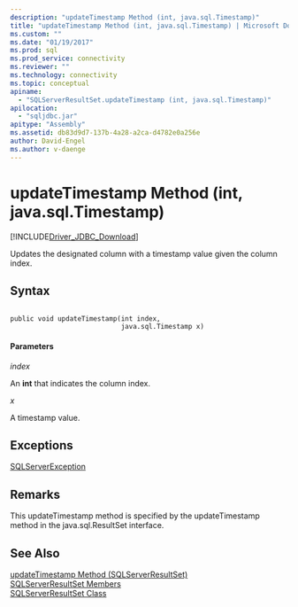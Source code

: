 ```yaml
---
description: "updateTimestamp Method (int, java.sql.Timestamp)"
title: "updateTimestamp Method (int, java.sql.Timestamp) | Microsoft Docs"
ms.custom: ""
ms.date: "01/19/2017"
ms.prod: sql
ms.prod_service: connectivity
ms.reviewer: ""
ms.technology: connectivity
ms.topic: conceptual
apiname: 
  - "SQLServerResultSet.updateTimestamp (int, java.sql.Timestamp)"
apilocation: 
  - "sqljdbc.jar"
apitype: "Assembly"
ms.assetid: db83d9d7-137b-4a28-a2ca-d4782e0a256e
author: David-Engel
ms.author: v-daenge
---
```

# updateTimestamp Method (int, java.sql.Timestamp)
[!INCLUDE[Driver_JDBC_Download](../../../includes/driver_jdbc_download.md)]

  Updates the designated column with a timestamp value given the column index.  
  
## Syntax  
  
```  
  
public void updateTimestamp(int index,  
                            java.sql.Timestamp x)  
```  
  
#### Parameters  
 *index*  
  
 An **int** that indicates the column index.  
  
 *x*  
  
 A timestamp value.  
  
## Exceptions  
 [SQLServerException](../../../connect/jdbc/reference/sqlserverexception-class.md)  
  
## Remarks  
 This updateTimestamp method is specified by the updateTimestamp method in the java.sql.ResultSet interface.  
  
## See Also  
 [updateTimestamp Method &#40;SQLServerResultSet&#41;](../../../connect/jdbc/reference/updatetimestamp-method-sqlserverresultset.md)   
 [SQLServerResultSet Members](../../../connect/jdbc/reference/sqlserverresultset-members.md)   
 [SQLServerResultSet Class](../../../connect/jdbc/reference/sqlserverresultset-class.md)  
  
  
